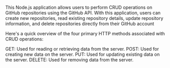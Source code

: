 This Node.js application allows users to perform CRUD operations on GitHub repositories using the GitHub API. With this application, users can create new repositories, read existing repository details, update repository information, and delete repositories directly from their GitHub account



Here's a quick overview of the four primary HTTP methods associated with CRUD operations:

GET: Used for reading or retrieving data from the server.
POST: Used for creating new data on the server.
PUT: Used for updating existing data on the server.
DELETE: Used for removing data from the server.